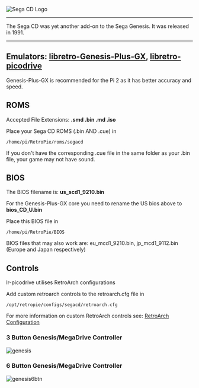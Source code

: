 ![Sega CD Logo](http://img1.wikia.nocookie.net/__cb20120209224111/logopedia/images/d/da/Sega_CD_logo_(USA).png)
***
The Sega CD was yet another add-on to the Sega Genesis. It was released in 1991.

***
## Emulators: [libretro-Genesis-Plus-GX](https://github.com/libretro/Genesis-Plus-GX), [libretro-picodrive](https://github.com/libretro/picodrive)
Genesis-Plus-GX is recommended for the Pi 2 as it has better accuracy and speed.

## ROMS
Accepted File Extensions: **.smd .bin .md .iso**

Place your Sega CD ROMS (.bin AND .cue) in
```
/home/pi/RetroPie/roms/segacd
```

If you don't have the corresponding .cue file in the same folder as your .bin file, your game may not have sound.

## BIOS

The BIOS filename is: **us_scd1_9210.bin**

For the Genesis-Plus-GX core you need to rename the US bios above to **bios_CD_U.bin**

Place this BIOS file in
```
/home/pi/RetroPie/BIOS
```
BIOS files that may also work are: eu_mcd1_9210.bin, jp_mcd1_9112.bin (Europe and Japan respectively)

## Controls

lr-picodrive utilises RetroArch configurations

Add custom retroarch controls to the retroarch.cfg file in

```
/opt/retropie/configs/segacd/retroarch.cfg
```
For more information on custom RetroArch controls see: [RetroArch Configuration](https://github.com/petrockblog/RetroPie-Setup/wiki/RetroArch-Configuration)

### 3 Button Genesis/MegaDrive Controller

![genesis](https://cloud.githubusercontent.com/assets/10035308/7336303/aec335e0-ebb4-11e4-93b3-26037dd26ffb.png)

### 6 Button Genesis/MegaDrive Controller

![genesis6btn](https://cloud.githubusercontent.com/assets/10035308/7336429/7e524110-ebbb-11e4-8777-05a824384d34.png)